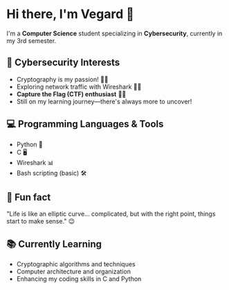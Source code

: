 # Hi there, I'm Vegard 👋

I'm a **Computer Science** student specializing in **Cybersecurity**, currently in my 3rd semester.

## 🔐 Cybersecurity Interests
- Cryptography is my passion! 📜🔑
- Exploring network traffic with Wireshark 🕵️‍♂️
- **Capture the Flag (CTF) enthusiast** 🏴‍☠️
- Still on my learning journey—there's always more to uncover!

## 💻 Programming Languages & Tools
- Python 🐍
- C 🖥️
- Wireshark 📊
- Bash scripting (basic) 🛠️

## 🧠 Fun fact
"Life is like an elliptic curve... complicated, but with the right point, things start to make sense." 😉

## 📚 Currently Learning
- Cryptographic algorithms and techniques
- Computer architecture and organization
- Enhancing my coding skills in C and Python


